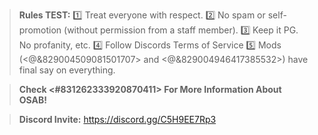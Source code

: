 > **Rules TEST:**
> :one: Treat everyone with respect.
> :two: No spam or self-promotion (without permission from a staff member).
> :three: Keep it PG. No profanity, etc.
> :four: Follow Discords Terms of Service
> :five: Mods (<@&829004509081501707> and <@&829004946417385532>) have final say on everything.

> **Check <#831262333920870411> For More Information About OSAB!**

> **Discord Invite:**
> https://discord.gg/C5H9EE7Rp3
